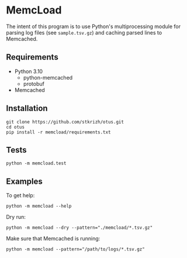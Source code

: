 # MemcLoad
The intent of this program is to use Python's multiprocessing module for parsing 
log files (see `sample.tsv.gz`) and caching parsed lines to Memcached.

## **Requirements**
* Python 3.10
  - python-memcached
  - protobuf
* Memcached

## **Installation**
```
git clone https://github.com/stkrizh/otus.git
cd otus
pip install -r memcload/requirements.txt
```

## **Tests**
```
python -m memcload.test
```

## **Examples**
To get help:
```
python -m memcload --help
```

Dry run:
```
python -m memcload --dry --pattern="./memcload/*.tsv.gz"
```

Make sure that Memcached is running:
```
python -m memcload --pattern="/path/to/logs/*.tsv.gz"
```
